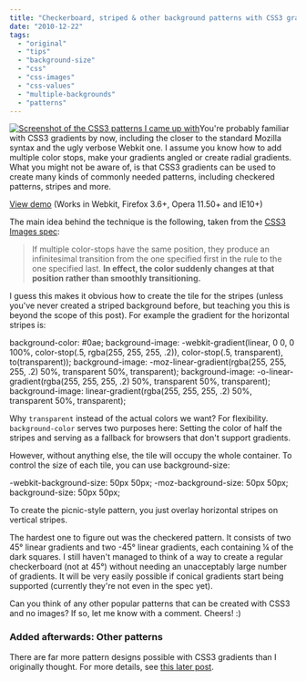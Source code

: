 ```yaml
---
title: "Checkerboard, striped & other background patterns with CSS3 gradients"
date: "2010-12-22"
tags:
  - "original"
  - "tips"
  - "background-size"
  - "css"
  - "css-images"
  - "css-values"
  - "multiple-backgrounds"
  - "patterns"
---
```


[![Screenshot of the CSS3 patterns I came up with](images/css3-patterns-1024x480.png "The CSS3 patterns I came up with")](http://lea.verou.me/demos/css3-patterns.html)You're probably familiar with CSS3 gradients by now, including the closer to the standard Mozilla syntax and the ugly verbose Webkit one. I assume you know how to add multiple color stops, make your gradients angled or create radial gradients. What you might not be aware of, is that CSS3 gradients can be used to create many kinds of commonly needed patterns, including checkered patterns, stripes and more.

<a href="/demos/css3-patterns.html" class="call-to-action">View demo</a> (Works in Webkit, Firefox 3.6+, Opera 11.50+ and IE10+)

The main idea behind the technique is the following, taken from the [CSS3 Images spec](http://dev.w3.org/csswg/css3-images/#color-stop-syntax):

> If multiple color-stops have the same position, they produce an infinitesimal transition from the one specified first in the rule to the one specified last. **In effect, the color suddenly changes at that position rather than smoothly transitioning.**

I guess this makes it obvious how to create the tile for the stripes (unless you've never created a striped background before, but teaching you this is beyond the scope of this post). For example the gradient for the horizontal stripes is:

background-color: #0ae;
background-image: -webkit-gradient(linear, 0 0, 0 100%, color-stop(.5, rgba(255, 255, 255, .2)), color-stop(.5, transparent), to(transparent));
background-image: -moz-linear-gradient(rgba(255, 255, 255, .2) 50%, transparent 50%, transparent);
background-image: -o-linear-gradient(rgba(255, 255, 255, .2) 50%, transparent 50%, transparent);
background-image: linear-gradient(rgba(255, 255, 255, .2) 50%, transparent 50%, transparent);

Why `transparent` instead of the actual colors we want? For flexibility. `background-color` serves two purposes here: Setting the color of half the stripes and serving as a fallback for browsers that don't support gradients.

However, without anything else, the tile will occupy the whole container. To control the size of each tile, you can use background-size:

\-webkit-background-size: 50px 50px;
-moz-background-size: 50px 50px;
background-size: 50px 50px;

To create the picnic-style pattern, you just overlay horizontal stripes on vertical stripes.

The hardest one to figure out was the checkered pattern. It consists of two 45° linear gradients and two -45° linear gradients, each containing ¼ of the dark squares. I still haven't managed to think of a way to create a regular checkerboard (not at 45°) without needing an unacceptably large number of gradients. It will be very easily possible if conical gradients start being supported (currently they're not even in the spec yet).

Can you think of any other popular patterns that can be created with CSS3 and no images? If so, let me know with a comment. Cheers! :)

### Added afterwards: Other patterns

There are far more pattern designs possible with CSS3 gradients than I originally thought. For more details, see [this later post](http://lea.verou.me/2011/04/css3-patterns-gallery-and-a-new-pattern/).
